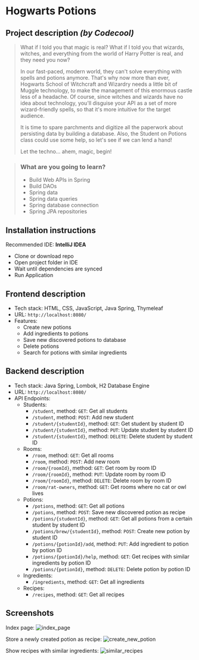 # Hogwarts Potions

## Project description <em>(by Codecool)</em>

> What if I told you that magic is real? What if I told you that wizards, witches, and everything from the world of Harry
> Potter is real, and they need you now?
>
> In our fast-paced, modern world, they can't solve everything with spells and potions anymore. That's why now more than
> ever, Hogwarts School of Witchcraft and Wizardry needs a little bit of Muggle technology, to make the management of this
> enormous castle less of a headache. Of course, since witches and wizards have no idea about technology, you'll disguise
> your API as a set of more wizard-friendly spells, so that it's more intuitive for the target audience.
>
> It is time to spare parchments and digitize all the paperwork about persisting data by building a database.
> Also, the Student on Potions class could use some help, so let's see if we can lend a hand!
>
> Let the techno... ahem, magic, begin!

> ### What are you going to learn?
> - Build Web APIs in Spring
> - Build DAOs
> - Spring data
> - Spring data queries
> - Spring database connection
> - Spring JPA repositories

## Installation instructions

Recommended IDE: <b>IntelliJ IDEA</b>

- Clone or download repo
- Open project folder in IDE
- Wait until dependencies are synced
- Run Application

## Frontend description

- Tech stack: HTML, CSS, JavaScript, Java Spring, Thymeleaf
- URL: `http://localhost:8080/`
- Features:
  - Create new potions
  - Add ingredients to potions
  - Save new discovered potions to database
  - Delete potions
  - Search for potions with similar ingredients

## Backend description

- Tech stack: Java Spring, Lombok, H2 Database Engine
- URL: `http://localhost:8080/`
- API Endpoints:
  - Students:
    - `/student`, method: `GET`: Get all students
    - `/student`, method: `POST`: Add new student
    - `/student/{studentId}`, method: `GET`: Get student by student ID
    - `/student/{studentId}`, method: `PUT`: Update student by student ID
    - `/student/{studentId}`, method: `DELETE`: Delete student by student ID
  - Rooms:
    - `/room`, method: `GET`: Get all rooms
    - `/room`, method: `POST`: Add new room
    - `/room/{roomId}`, method: `GET`: Get room by room ID
    - `/room/{roomId}`, method: `PUT`: Update room by room ID
    - `/room/{roomId}`, method: `DELETE`: Delete room by room ID
    - `/room/rat-owners`, method: `GET`: Get rooms where no cat or owl lives
  - Potions:
    - `/potions`, method: `GET`: Get all potions
    - `/potions`, method: `POST`: Save new discovered potion as recipe
    - `/potions/{studentId}`, method: `GET`: Get all potions from a certain student by student ID
    - `/potions/brew/{studentId}`, method: `POST`: Create new potion by student ID
    - `/potions/{potionId}/add`, method: `PUT`: Add ingredient to potion by potion ID
    - `/potions/{potionId}/help`, method: `GET`: Get recipes with similar ingredients by potion ID
    - `/potions/{potionId}`, method: `DELETE`: Delete potion by potion ID
  - Ingredients:
    - `/ingredients`, method: `GET`: Get all ingredients
  - Recipes:
    - `/recipes`, method: `GET`: Get all recipes


## Screenshots

Index page:
![index_page](https://user-images.githubusercontent.com/16825493/222499772-6cdeac5c-60d2-4bf9-a3a7-5833c122efdf.png)

Store a newly created potion as recipe:
![create_new_potion](https://user-images.githubusercontent.com/16825493/222499903-09612e3d-beb3-404a-8eb1-a2d3e101532f.png)

Show recipes with similar ingredients:
![similar_recipes](https://user-images.githubusercontent.com/16825493/222500606-2b3abb90-a84b-46b2-b67a-42f25a7d0069.png)
